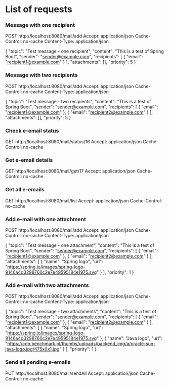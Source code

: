 # List of requests

### Message with one recipient
POST http://localhost:8080/mail/add
Accept: application/json
Cache-Control: no-cache
Content-Type: application/json

{
  "topic": "Test message - one recipient",
  "content": "This is a test of Spring Boot",
  "sender": "sender@example.com",
  "recipients": [
    {
      "email": "recipient1@example.com"
    }
  ],
  "attachments": [],
  "priority": 5
}


### Message with two recipients
POST http://localhost:8080/mail/add
Accept: application/json
Cache-Control: no-cache
Content-Type: application/json

{
  "topic": "Test message - two recipients",
  "content": "This is a test of Spring Boot",
  "sender": "sender@example.com",
  "recipients": [
    {
      "email": "recipient1@example.com"
    },
    {
      "email": "recipient2@example.com"
    }
  ],
  "attachments": [],
  "priority": 5
}


### Check e-email status
GET http://localhost:8080/mail/status/16
Accept: application/json
Cache-Control: no-cache


### Get e-email details
GET http://localhost:8080/mail/get/17
Accept: application/json
Cache-Control: no-cache


### Get all e-emails
GET http://localhost:8080/mail/list
Accept: application/json
Cache-Control: no-cache


### Add e-mail with one attachment
POST http://localhost:8080/mail/add
Accept: application/json
Cache-Control: no-cache
Content-Type: application/json

{
  "topic": "Test message - one attachment",
  "content": "This is a test of Spring Boot",
  "sender": "sender@example.com",
  "recipients": [
    {
      "email": "recipient1@example.com"
    },
    {
      "email": "recipient2@example.com"
    }
  ],
  "attachments": [
    {
      "name": "Spring logo",
      "url": "https://spring.io/images/spring-logo-9146a4d3298760c2e7e49595184e1975.svg"
    }
  ],
  "priority": 1
}


### Add e-mail with two attachments
POST http://localhost:8080/mail/add
Accept: application/json
Cache-Control: no-cache
Content-Type: application/json

{
  "topic": "Test message - two attachments",
  "content": "This is a test of Spring Boot",
  "sender": "sender@example.com",
  "recipients": [
    {
      "email": "recipient1@example.com"
    },
    {
      "email": "recipient2@example.com"
    }
  ],
  "attachments": [
    {
      "name": "Spring logo",
      "url": "https://spring.io/images/spring-logo-9146a4d3298760c2e7e49595184e1975.svg"
    },
    {
      "name": "Java logo",
      "url": "https://cdn.benchmark.pl/thumbs/uploads/backend_img/a/oracle-sun-java-logo.jpg/475x0x1.jpg"
    }
  ],
  "priority": 1
}


### Send all pending e-emails
PUT http://localhost:8080/mail/sendAll
Accept: application/json
Cache-Control: no-cache
